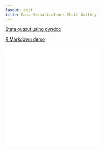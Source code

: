 ```yaml
---
layout: post
title: Data Visualizations Chart Gallery
---
```


[Stata output using dyndoc](stata/hpidyndoc1.html "Stata dyndoc output")

[R Markdown demo](R/Markdown/RMarkdown-Demo.html "R Markdown demo")

<iframe width"560" height="315" src="ftraylor.github.io/maps_demo.html" frameborder="0"> </iframe>
